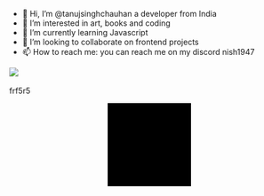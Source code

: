 - 👋 Hi, I’m @tanujsinghchauhan a developer from India 
- 👀 I’m interested in art, books and coding 
- 🌱 I’m currently learning Javascript
- 💞️ I’m looking to collaborate on frontend projects
- 📫 How to reach me: you can reach me on my discord nish1947


![](https://komarev.com/ghpvc/?username=tanujsinghchauhan&label=STALKER+VIEWS&style=for-the-badge)
  
frf5r5

<div align="center">
<img src="https://github.com/tanujsinghchauhan/tanujsinghchauhan/blob/main/intro.gif" alt="My Intro" width="150" height="150" />
</div>